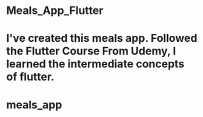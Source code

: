 # Meals_App_Flutter
I've created this meals app. Followed the Flutter Course From Udemy, I learned the intermediate concepts of flutter. 
=======
# meals_app

